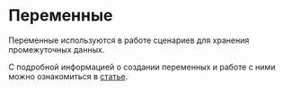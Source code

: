# Переменные

Переменные используются в работе сценариев для хранения промежуточных данных.

С подробной информацией о создании переменных и работе с ними можно ознакомиться в [статье](https://docs.primo-rpa.ru/ru/primo-studio/process/variables).